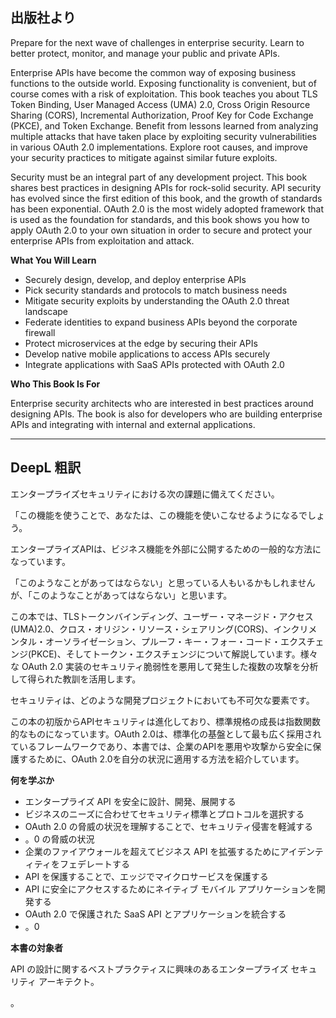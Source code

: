 ## 出版社より

Prepare for the next wave of challenges in enterprise security. Learn to better protect, monitor, and manage your public and private APIs.

Enterprise APIs have become the common way of exposing business functions to the outside world. Exposing functionality is convenient, but of course comes with a risk of exploitation. This book teaches you about TLS Token Binding, User Managed Access (UMA) 2.0, Cross Origin Resource Sharing (CORS), Incremental Authorization, Proof Key for Code Exchange (PKCE), and Token Exchange. Benefit from lessons learned from analyzing multiple attacks that have taken place by exploiting security vulnerabilities in various OAuth 2.0 implementations. Explore root causes, and improve your security practices to mitigate against similar future exploits.

Security must be an integral part of any development project. This book shares best practices in designing APIs for rock-solid security. API security has evolved since the first edition of this book, and the growth of standards has been exponential. OAuth 2.0 is the most widely adopted framework that is used as the foundation for standards, and this book shows you how to apply OAuth 2.0 to your own situation in order to secure and protect your enterprise APIs from exploitation and attack.

 **What You Will Learn**

- Securely design, develop, and deploy enterprise APIs
- Pick security standards and protocols to match business needs
- Mitigate security exploits by understanding the OAuth 2.0 threat landscape
- Federate identities to expand business APIs beyond the corporate firewall
- Protect microservices at the edge by securing their APIs
- Develop native mobile applications to access APIs securely
- Integrate applications with SaaS APIs protected with OAuth 2.0

**Who This Book Is For**

Enterprise security architects who are interested in best practices around designing APIs. The book is also for developers who are building enterprise APIs and integrating with internal and external applications.

---

## DeepL 粗訳

エンタープライズセキュリティにおける次の課題に備えてください。

「この機能を使うことで、あなたは、この機能を使いこなせるようになるでしょう。

エンタープライズAPIは、ビジネス機能を外部に公開するための一般的な方法になっています。

「このようなことがあってはならない」と思っている人もいるかもしれませんが、「このようなことがあってはならない」と思います。

この本では、TLSトークンバインディング、ユーザー・マネージド・アクセス(UMA)2.0、クロス・オリジン・リソース・シェアリング(CORS)、インクリメンタル・オーソライゼーション、プルーフ・キー・フォー・コード・エクスチェンジ(PKCE)、そしてトークン・エクスチェンジについて解説しています。様々な OAuth 2.0 実装のセキュリティ脆弱性を悪用して発生した複数の攻撃を分析して得られた教訓を活用します。

セキュリティは、どのような開発プロジェクトにおいても不可欠な要素です。

この本の初版からAPIセキュリティは進化しており、標準規格の成長は指数関数的なものになっています。OAuth 2.0は、標準化の基盤として最も広く採用されているフレームワークであり、本書では、企業のAPIを悪用や攻撃から安全に保護するために、OAuth 2.0を自分の状況に適用する方法を紹介しています。

 **何を学ぶか**

- エンタープライズ API を安全に設計、開発、展開する
- ビジネスのニーズに合わせてセキュリティ標準とプロトコルを選択する
- OAuth 2.0 の脅威の状況を理解することで、セキュリティ侵害を軽減する
- 。0 の脅威の状況
- 企業のファイアウォールを超えてビジネス API を拡張するためにアイデンティティをフェデレートする
- API を保護することで、エッジでマイクロサービスを保護する
- API に安全にアクセスするためにネイティブ モバイル アプリケーションを開発する
- OAuth 2.0 で保護された SaaS API とアプリケーションを統合する
- 。0

**本書の対象者**

API の設計に関するベストプラクティスに興味のあるエンタープライズ セキュリティ アーキテクト。

。

